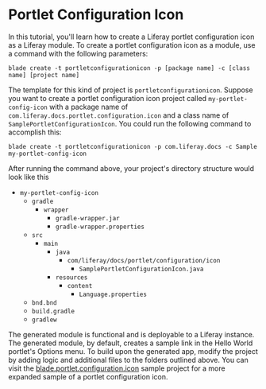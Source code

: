 # Portlet Configuration Icon

In this tutorial, you'll learn how to create a Liferay portlet configuration
icon as a Liferay module. To create a portlet configuration icon as a module,
use a command with the following parameters: 

    blade create -t portletconfigurationicon -p [package name] -c [class name] [project name]

The template for this kind of project is `portletconfigurationicon`. Suppose you
want to create a portlet configuration icon project called
`my-portlet-config-icon` with a package name of
`com.liferay.docs.portlet.configuration.icon` and a class name of
`SamplePortletConfigurationIcon`. You could run the following command to
accomplish this:

    blade create -t portletconfigurationicon -p com.liferay.docs -c Sample my-portlet-config-icon

After running the command above, your project's directory structure would look
like this

- `my-portlet-config-icon`
    - `gradle`
        - `wrapper`
            - `gradle-wrapper.jar`
            - `gradle-wrapper.properties`
    - `src`
        - `main`
            - `java`
                - `com/liferay/docs/portlet/configuration/icon`
                    - `SamplePortletConfigurationIcon.java`
            - `resources`
                - `content`
                    - `Language.properties`
    - `bnd.bnd`
    - `build.gradle`
    - `gradlew`

The generated module is functional and is deployable to a Liferay instance. The
generated module, by default, creates a sample link in the Hello World portlet's
Options menu. To build upon the generated app, modify the project by adding
logic and additional files to the folders outlined above. You can visit the
[blade.portlet.configuration.icon](https://github.com/liferay/liferay-blade-samples/tree/master/liferay-gradle/blade.portlet.configuration.icon)
sample project for a more expanded sample of a portlet configuration icon.
